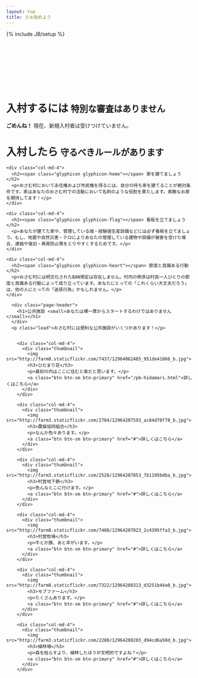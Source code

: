```yaml
---
layout: top
title: さぁ始めよう
---
```


{% include JB/setup %}

<div class="jumbotron">
  <div class="container">
    <font color="white">
    <h1>Getting Started</h1>
    <p>
      おさむ村は入村に際し、特別な審査は一切行っていません。<br>
      いつでも、入りたいタイミングで入村することができます。
    </p>
    </font>
  </div>
</div>

<div class="container">
  <div class="row">

  <div class="page-header">
    <h1>入村するには <small>特別な審査はありません</small></h1>
  </div>
    <div class="alert alert-danger"><b>ごめんね！</b> 現在、新規入村者は受けつけていません。</div>

  </div>
</div>


<div class="container">
  <div class="row">

  <div class="page-header">
    <h1>入村したら <small>守るべきルールがあります</small></h1>
  </div>


    <div class="col-md-4">
      <h2><span class="glyphicon glyphicon-home"></span> 家を建てましょう</h2>
      <p>おさむ村において永住権および市民権を得るには、自分の持ち家を建てることが絶対条件です。家はあなたのおさむ村での活動において名刺のような役割を果たします。素敵なお家を期待してます！</p>
    </div>

    <div class="col-md-4">
      <h2><span class="glyphicon glyphicon-flag"></span> 看板を立てましょう</h2>
      <p>あなたが建てた家や、管理している畑・経験値生産設備などには必ず看板を立てましょう。もし、地震や自然災害・テロによりあなたの管理している建物や設備が被害を受けた場合、連絡や復旧・再発防止策をとりやすくするためです。</p>
    </div>

    <div class="col-md-4">
      <h2><span class="glyphicon glyphicon-heart"></span> 節度と良識ある行動</h2>
      <p>おさむ村には明文化されたBAN規定は存在しません。村内の秩序は村民一人ひとりの節度と良識ある行動によって成り立っています。あなたにとっての「これくらい大丈夫だろう」は、他の人にとっての「迷惑行為」かもしれません。</p>
    </div>


  </div>
</div>


<div class="container">
  <div class="row">

      <div class="page-header">
        <h1>公共施設 <small>あなたは裸一貫からスタートするわけではありません</small></h1>
      </div>
      <p class="lead">おさむ村には便利な公共施設がいくつかあります！</p>


        <div class="col-md-4">
          <div class="thumbnail">
            <img src="http://farm8.staticflickr.com/7437/12964062485_951de41066_b.jpg">
            <h3>ひだまり荘</h3>
            <p>最初の内はここに住むと楽だと思います。</p>
            <a class="btn btn-sm btn-primary" href="/pb-hidamari.html">詳しくはこちら</a>
          </div>
        </div>

        <div class="col-md-4">
          <div class="thumbnail">
            <img src="http://farm3.staticflickr.com/2784/12964207593_ac84d78f78_b.jpg">
            <h3>農猫協同組合</h3>
            <p>なんか色々あります。</p>
            <a class="btn btn-sm btn-primary" href="#">詳しくはこちら</a>
          </div>
        </div>

        <div class="col-md-4">
          <div class="thumbnail">
            <img src="http://farm3.staticflickr.com/2528/12964207853_7b1195bdba_b.jpg">
            <h3>村営地下鉄</h3>
            <p>色んなとこに行けます。</p>
            <a class="btn btn-sm btn-primary" href="#">詳しくはこちら</a>
          </div>
        </div>

        <div class="col-md-4">
          <div class="thumbnail">
            <img src="http://farm8.staticflickr.com/7408/12964207023_2c4395ffa3_b.jpg">
            <h3>村営牧場</h3>
            <p>牛とか豚、あと羊がいます。</p>
            <a class="btn btn-sm btn-primary" href="#">詳しくはこちら</a>
          </div>
        </div>

        <div class="col-md-4">
          <div class="thumbnail">
            <img src="http://farm8.staticflickr.com/7322/12964208313_d3251b44a0_b.jpg">
            <h3>モブファーム</h3>
            <p>たくさんあります。</p>
            <a class="btn btn-sm btn-primary" href="#">詳しくはこちら</a>
          </div>
        </div>

        <div class="col-md-4">
          <div class="thumbnail">
            <img src="http://farm3.staticflickr.com/2280/12964208203_d94cd6a50d_b.jpg">
            <h3>植林場</h3>
            <p>森を枯らすより、植林したほうが文明的ですよね？</p>
            <a class="btn btn-sm btn-primary" href="#">詳しくはこちら</a>
          </div>
        </div>

  </div>
</div>
